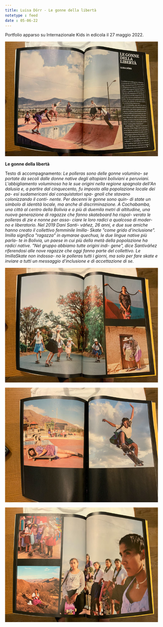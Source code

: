 ```yaml
---
title: Luisa Dörr - Le gonne della libertà
notetype : feed
date : 05-06-22
---
```


Portfolio apparso su Internazionale Kids in edicola il 27 maggio 2022.

![lDorr](/assets/foto/2022/dorr1.jpeg)

**Le gonne della libertà**

Testo di accompagnamento:
_Le polleras sono delle gonne volumino-
se portate da secoli dalle donne native
degli altopiani boliviani e peruviani.
L'abbigliamento voluminoso ha le sue
origini nella regione spagnola dell'An
dalusia e, a partire dal cinquecento, fu
imposto alla popolazione locale dei pa-
esi sudamericani dai conquistatori spa-
gnoli che stavano colonizzando il conti-
nente. Per decenni le gonne sono quin-
di state un simbolo di identità locale,
ma anche di discriminazione.
A Cochabamba, una città al centro
della Bolivia e a più di duemila metri di
altitudine, una nuova generazione di
ragazze che fanno skateboard ha rispol-
verato le polleras di zie e nonne per asso-
ciare le loro radici a qualcosa di moder-
no e liberatorio. Nel 2019 Dani Santi-
váñez, 26 anni, e due sue amiche hanno
creato il collettivo femminile Imilla-
Skate "come grido d'inclusione".
Imilla significa "ragazza" in aymarae
quechua, le due lingue native più parla-
te in Bolivia, un paese in cui più della
metà della popolazione ha radici native.
"Nel gruppo abbiamo tutte origini indi-
gene", dice Santiváñez riferendosi alle
nove ragazze che oggi fanno parte del
collettivo. Le ImillaSkate non indossa-
no le polleras tutti i giorni, ma solo per
fare skate e inviare a tutti un messaggio
d'inclusione e di accettazione di se._


![lDorr](/assets/foto/2022/dorr2.jpeg)

![lDorr](/assets/foto/2022/dorr3.jpeg)

![lDorr](/assets/foto/2022/dorr4.jpeg)

